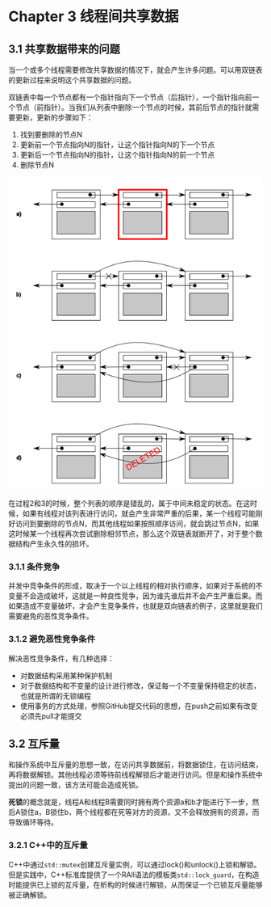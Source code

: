 # Chapter 3 线程间共享数据

## 3.1 共享数据带来的问题

当一个或多个线程需要修改共享数据的情况下，就会产生许多问题。可以用双链表的更新过程来说明这个共享数据的问题。

双链表中每一个节点都有一个指针指向下一个节点（后指针），一个指针指向前一个节点（前指针）。当我们从列表中删除一个节点的时候，其前后节点的指针就需要更新，更新的步骤如下：
1. 找到要删除的节点N
2. 更新前一个节点指向N的指针，让这个指针指向N的下一个节点
3. 更新后一个节点指向N的指针，让这个指针指向N的前一个节点
4. 删除节点N

![双链表更新节点过程](image/chapter3/3-1.png)

在过程2和3的时候，整个列表的顺序是错乱的，属于中间未稳定的状态。在这时候，如果有线程对该列表进行访问，就会产生非常严重的后果，某一个线程可能刚好访问到要删除的节点N，而其他线程如果按照顺序访问，就会跳过节点N，如果这时候某一个线程再次尝试删除相邻节点，那么这个双链表就断开了，对于整个数据结构产生永久性的损坏。

### 3.1.1 条件竞争

并发中竞争条件的形成，取决于一个以上线程的相对执行顺序，如果对于系统的不变量不会造成破坏，这就是一种良性竞争，因为谁先谁后并不会产生严重后果。而如果造成不变量破坏，才会产生竞争条件，也就是双向链表的例子，这里就是我们需要避免的恶性竞争条件。

### 3.1.2 避免恶性竞争条件

解决恶性竞争条件，有几种选择：
- 对数据结构采用某种保护机制
- 对于数据结构和不变量的设计进行修改，保证每一个不变量保持稳定的状态，也就是所谓的无锁编程
- 使用事务的方式处理，参照GitHub提交代码的思想，在push之前如果有改变必须先pull才能提交


## 3.2 互斥量

和操作系统中互斥量的思想一致，在访问共享数据前，将数据锁住，在访问结束，再将数据解锁。其他线程必须等待前线程解锁后才能进行访问。但是和操作系统中提出的问题一致，该方法可能会造成死锁。

**死锁**的概念就是，线程A和线程B需要同时拥有两个资源a和b才能进行下一步，然后A锁住a，B锁住b，两个线程都在死等对方的资源，又不会释放拥有的资源，而导致循环等待。

### 3.2.1 C++中的互斥量

C++中通过`std::mutex`创建互斥量实例，可以通过lock()和unlock()上锁和解锁。但是实践中，C++标准库提供了一个RAll语法的模板类`std::lock_guard`，在构造时能提供已上锁的互斥量，在析构的时候进行解锁，从而保证一个已锁互斥量能够被正确解锁。

```cpp

```
